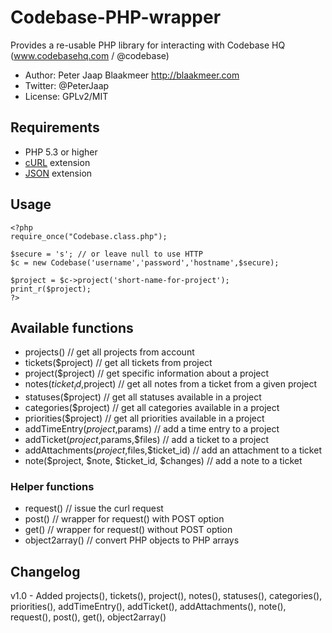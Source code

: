 Codebase-PHP-wrapper
====================

Provides a re-usable PHP library for interacting with Codebase HQ (www.codebasehq.com / @codebase)

* Author: Peter Jaap Blaakmeer http://blaakmeer.com
* Twitter: @PeterJaap
* License: GPLv2/MIT

## Requirements ##

* PHP 5.3 or higher
* [cURL](http://us.php.net/manual/en/book.curl.php) extension
* [JSON](http://us.php.net/manual/en/book.json.php) extension

## Usage ##
```
<?php
require_once("Codebase.class.php");

$secure = 's'; // or leave null to use HTTP
$c = new Codebase('username','password','hostname',$secure);

$project = $c->project('short-name-for-project');
print_r($project);
?>
```

## Available functions ##
* projects() // get all projects from account
* tickets($project) // get all tickets from project
* project($project) // get specific information about a project
* notes($ticket_id,$project) // get all notes from a ticket from a given project
* statuses($project) // get all statuses available in a project
* categories($project) // get all categories available in a project
* priorities($project) // get all priorities available in a project
* addTimeEntry($project,$params) // add a time entry to a project
* addTicket($project,$params,$files) // add a ticket to a project
* addAttachments($project,$files,$ticket_id) // add an attachment to a ticket
* note($project, $note, $ticket_id, $changes) // add a note to a ticket

### Helper functions ###

* request() // issue the curl request
* post() // wrapper for request() with POST option
* get() // wrapper for request() without POST option
* object2array() // convert PHP objects to PHP arrays


## Changelog ##
v1.0 - Added projects(), tickets(), project(), notes(), statuses(), categories(), priorities(), addTimeEntry(), addTicket(), addAttachments(), note(), request(), post(), get(), object2array()